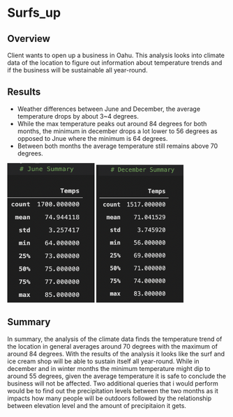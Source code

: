 # Surfs_up
## Overview
Client wants to open up a business in Oahu. This analysis looks into climate data of the location to figure out information about temperature trends and if the business will be sustainable all year-round. 
## Results
- Weather differences between June and December, the average temperature drops by about 3~4 degrees. 
- While the max temperature peaks out around 84 degrees for both months, the minimum in december drops a lot lower to 56 degrees as opposed to Jnue where the minimum is 64 degrees.  
- Between both months the average temperature still remains above 70 degrees.

<img src="Resources/june.png" width="200" height="320">  <img src="Resources/december.png" width="200"> 

## Summary
In summary, the analysis of the climate data finds the temperature trend of the location in general averages around 70 degrees with the maximum of around 84 degrees. With the results of the analysis it looks like the surf and ice cream shop will be able to sustain itself all year-round. While in december and in winter months the minimum temperature might dip to around 55 degrees, given the average temperature it is safe to conclude the business will not be affected. Two additional queries that i would perform would be to find out the precipitation levels between the two months as it impacts how many people will be outdoors followed by the relationship between elevation level and the amount of precipitaion it gets. 
